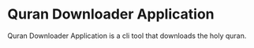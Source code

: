 # Quran Downloader Application

Quran Downloader Application is a cli tool that downloads the holy quran.
